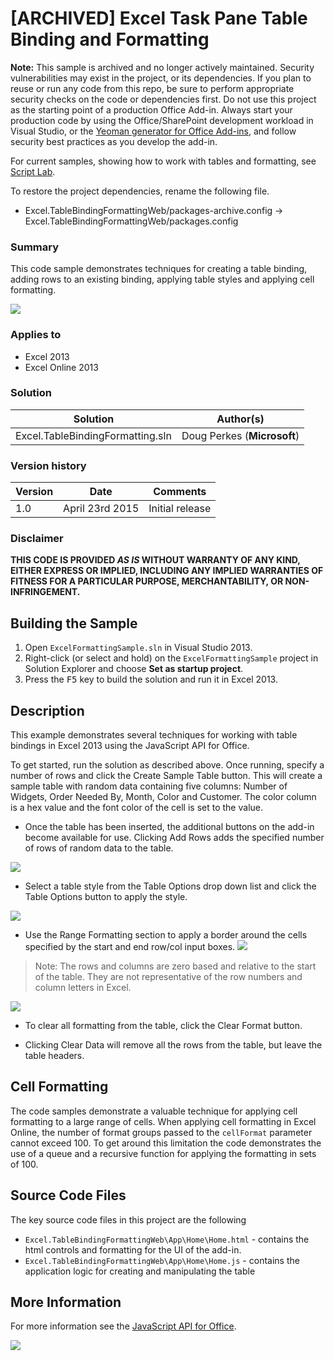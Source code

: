 # [ARCHIVED] Excel Task Pane Table Binding and Formatting #

**Note:** This sample is archived and no longer actively maintained. Security vulnerabilities may exist in the project, or its dependencies. If you plan to reuse or run any code from this repo, be sure to perform appropriate security checks on the code or dependencies first. Do not use this project as the starting point of a production Office Add-in. Always start your production code by using the Office/SharePoint development workload in Visual Studio, or the [Yeoman generator for Office Add-ins](https://github.com/OfficeDev/generator-office), and follow security best practices as you develop the add-in.

For current samples, showing how to work with tables and formatting, see [Script Lab](https://learn.microsoft.com/office/dev/add-ins/overview/explore-with-script-lab).

To restore the project dependencies, rename the following file.

- Excel.TableBindingFormattingWeb/packages-archive.config -> Excel.TableBindingFormattingWeb/packages.config

### Summary ###
This code sample demonstrates techniques for creating a table binding, adding rows to an existing binding, applying table styles and applying cell formatting.

![](http://i.imgur.com/dex6lyr.png)

### Applies to ###
-  Excel 2013
-  Excel Online 2013

### Solution ###
Solution | Author(s)
---------|----------
Excel.TableBindingFormatting.sln | Doug Perkes (**Microsoft**)

### Version history ###
Version  | Date | Comments
---------| -----| --------
1.0  | April 23rd 2015 | Initial release

### Disclaimer ###
**THIS CODE IS PROVIDED *AS IS* WITHOUT WARRANTY OF ANY KIND, EITHER EXPRESS OR IMPLIED, INCLUDING ANY IMPLIED WARRANTIES OF FITNESS FOR A PARTICULAR PURPOSE, MERCHANTABILITY, OR NON-INFRINGEMENT.**


## Building the Sample ##
1. Open `ExcelFormattingSample.sln` in Visual Studio 2013. 
2. Right-click (or select and hold) on the `ExcelFormattingSample` project in Solution Explorer and choose **Set as startup project**. 
3. Press the <kbd>F5</kbd> key to build the solution and run it in Excel 2013.

## Description ##

This example demonstrates several techniques for working with table bindings in Excel 2013 using the JavaScript API for Office.

To get started, run the solution as described above. Once running, specify a number of rows and click the Create Sample Table button. This will create a sample table with random data containing five columns: Number of Widgets, Order Needed By, Month, Color and Customer. The color column is a hex value and the font color of the cell is set to the value.

- Once the table has been inserted, the additional buttons on the add-in become available for use. Clicking Add Rows adds the specified number of rows of random data to the table.

![](http://i.imgur.com/2n4kNew.png)

- Select a table style from the Table Options drop down list and click the Table Options button to apply the style.

![](http://i.imgur.com/4tkMndG.png)

- Use the Range Formatting section to apply a border around the cells specified by the start and end row/col input boxes.
![](http://i.imgur.com/dgzD5kp.png)

> Note: The rows and columns are zero based and relative to the start of the table. They are not representative of the row numbers and column letters in Excel.

![](http://i.imgur.com/RT9YLob.png)

- To clear all formatting from the table, click the Clear Format button.

- Clicking Clear Data will remove all the rows from the table, but leave the table headers.

## Cell Formatting ##

The code samples demonstrate a valuable technique for applying cell formatting to a large range of cells. When applying cell formatting in Excel Online, the number of format groups passed to the `cellFormat` parameter cannot exceed 100. To get around this limitation the code demonstrates the use of a queue and a recursive function for applying the formatting in sets of 100.

## Source Code Files ##

The key source code files in this project are the following

- `Excel.TableBindingFormattingWeb\App\Home\Home.html` - contains the html controls and formatting for the UI of the add-in. 
- `Excel.TableBindingFormattingWeb\App\Home\Home.js` - contains the application logic for creating and manipulating the table 

## More Information ##

For more information see the [JavaScript API for Office](https://msdn.microsoft.com/en-us/library/office/fp142185.aspx "JavaScript API for Office").

<img src="https://pnptelemetry.azurewebsites.net/pnp-officeaddins/samples/Excel.TableBindingFormatting" />